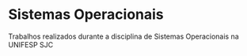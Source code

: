 # Sistemas Operacionais
Trabalhos realizados durante a disciplina de Sistemas Operacionais na UNIFESP SJC
